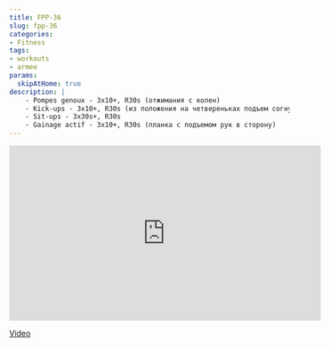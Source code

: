 ```yaml
---
title: FPP-36
slug: fpp-36
categories:
- Fitness
tags:
- workouts
- armee
params:
  skipAtHome: true
description: |
    - Pompes genoux - 3x10+, R30s (отжимания с колен)
    - Kick-ups - 3x10+, R30s (из положения на четвереньках подъем согнутой ноги вверх)
    - Sit-ups - 3x30s+, R30s
    - Gainage actif - 3x10+, R30s (планка с подъемом рук в сторону)
---
```

<iframe width="560" height="315" src="https://www.youtube.com/embed/HHM39HmFZ7k?si=wO6povxZdAbzQi2H" title="YouTube video player" frameborder="0" allow="accelerometer; autoplay; clipboard-write; encrypted-media; gyroscope; picture-in-picture; web-share" allowfullscreen></iframe>

[Video](https://youtu.be/HHM39HmFZ7k?si=wO6povxZdAbzQi2H)
